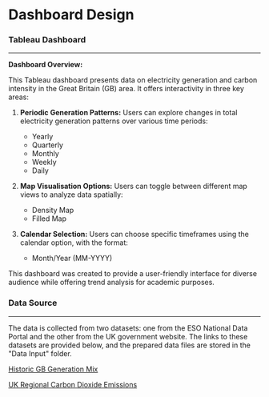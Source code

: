 # Dashboard Design

### Tableau Dashboard
---

**Dashboard Overview:**

This Tableau dashboard presents data on electricity generation and carbon intensity in the Great Britain (GB) area. It offers interactivity in three key areas:

1. **Periodic Generation Patterns:**
   Users can explore changes in total electricity generation patterns over various time periods:
   - Yearly
   - Quarterly
   - Monthly
   - Weekly
   - Daily

2. **Map Visualisation Options:**
   Users can toggle between different map views to analyze data spatially:
   - Density Map
   - Filled Map

3. **Calendar Selection:**
   Users can choose specific timeframes using the calendar option, with the format:
   - Month/Year (MM-YYYY)

This dashboard was created to provide a user-friendly interface for diverse audience while offering trend analysis for academic purposes.

### Data Source
---
The data is collected from two datasets: one from the ESO National Data Portal and the other from the UK government website. The links to these datasets are provided below, and the prepared data files are stored in the "Data Input" folder.

[Historic GB Generation Mix](https://www.nationalgrideso.com/data-portal/historic-generation-mix/historic_gb_generation_mix)

[UK Regional Carbon Dioxide Emissions](https://www.gov.uk/government/statistics/uk-local-authority-and-regional-carbon-dioxide-emissions-national-statistics-2005-to-2019)

